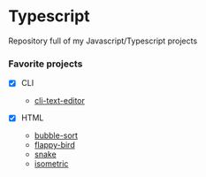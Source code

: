 # Typescript
Repository full of my Javascript/Typescript projects

### Favorite projects
- [x] CLI
    - <a href='https://github.com/tomiis4/TypeScript/tree/main/CLI/Tools/cli-text-editor'> cli-text-editor </a>

- [x] HTML
    - <a href='https://github.com/tomiis4/TypeScript/tree/main/Html/Algorithms/bubble-sort'> bubble-sort </a>
    - <a href='https://github.com/tomiis4/TypeScript/tree/main/Html/Games/flappy-bird'> flappy-bird </a>
    - <a href='https://github.com/tomiis4/TypeScript/tree/main/Html/Games/snake'> snake </a>
    - <a href='https://github.com/tomiis4/TypeScript/tree/main/Html/Games/isometric'> isometric </a>

